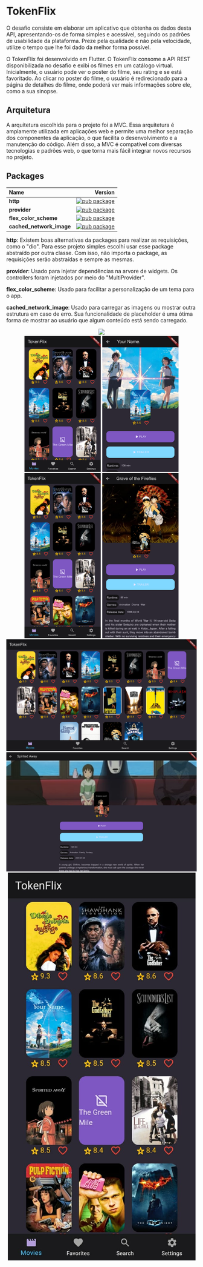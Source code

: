 # **TokenFlix**

O desafio consiste em elaborar um aplicativo que obtenha os dados desta API, apresentando-os de forma simples e acessível, seguindo os padrões de usabilidade da plataforma. Preze pela qualidade e não pela velocidade, utilize o tempo que lhe foi dado da melhor forma possível.

O TokenFlix foi desenvolvido em Flutter. O TokenFlix consome a API REST disponibilizada no desafio e exibi os filmes em um catálogo virtual. Inicialmente, o usuário pode ver o poster do filme, seu rating e se está favoritado. Ao clicar no poster do filme, o usuário é redirecionado para a página de detalhes do filme, onde poderá ver mais informações sobre ele, como a sua sinopse.

## **Arquitetura**
A arquitetura escolhida para o projeto foi a MVC. Essa arquitetura é amplamente utilizada em aplicações web e permite uma melhor separação dos componentes da aplicação, o que facilita o desenvolvimento e a manutenção do código. Além disso, a MVC é compatível com diversas tecnologias e padrões web, o que torna mais fácil integrar novos recursos no projeto.

## **Packages**
| Name | Version |
| :--  |   --:  |
| **http** |  [![pub package](https://img.shields.io/pub/v/http.svg)](https://pub.dev/packages/http) |
| **provider** | [![pub package](https://img.shields.io/pub/v/provider.svg)](https://pub.dev/packages/provider) |
| **flex_color_scheme** | [![pub package](https://img.shields.io/pub/v/flex_color_scheme.svg)](https://pub.dev/packages/flex_color_scheme) |
| **cached_network_image** | [![pub package](https://img.shields.io/pub/v/cached_network_image.svg)](https://pub.dev/packages/cached_network_image) |

**http**: Existem boas alternativas da packages para realizar as requisições, como o "dio". Para esse projeto simples escolhi usar esse package abstraído por outra classe. Com isso, não importa o package, as requisições serão abstraídas e sempre as mesmas.

**provider**: Usado para injetar dependências na arvore de widgets. Os controllers foram injetados por meio do "MultiProvider".

**flex_color_scheme**: Usado para facilitar a personalização de um tema para o app.

**cached_network_image**: Usado para carregar as imagens ou mostrar outra estrutura em caso de erro. Sua funcionalidade de placeholder é uma ótima forma de mostrar ao usuário que algum conteúdo está sendo carregado.



<div align="center" width=95%>
<img src="docs/screencast.gif">
</div>
<div align="center" width=95%>
    <img src="docs/iPhone_SE.png" width=40%>
    <img src="docs/iPhone_SE_(1).png" width=40%>
    <img src="docs/Pixel_5.png" width=40%>
    <img src="docs/iPhone_12_Pro.png" width=40%>
    <img src="docs/Nest_Hub.png">
    <img src="docs/Nest_Hub_Max.png">
    <img src="docs/love.jpeg">
</div>
